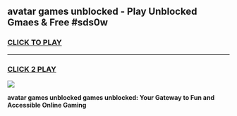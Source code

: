 
## avatar games unblocked - Play Unblocked Gmaes & Free #sds0w
<h3>
<a href="https://premium.freeplayer.one?title=avatar_games_unblocked&ref=01M">CLICK TO PLAY</a></h3>
<hr>

<h3>
<a href="https://premium.freeplayer.one?title=avatar_games_unblocked&ref=01M">CLICK 2 PLAY</a>
  
</h3>

<a href="https://premium.freeplayer.one?title=avatar_games_unblocked&ref=01M"><img src="https://clearcache.store/games.png"></a>


**avatar games unblocked games unblocked: Your Gateway to Fun and Accessible Online Gaming**
